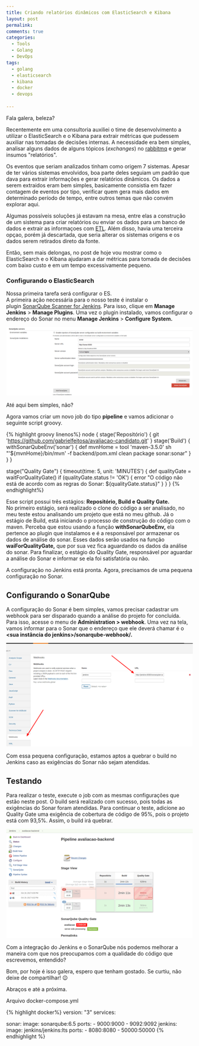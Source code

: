 ```yaml
---
title: Criando relatórios dinâmicos com ElasticSearch e Kibana
layout: post
permalink: 
comments: true
categories:
  - Tools
  - Golang
  - DevOps
tags:
  - golang
  - elasticsearch
  - kibana
  - docker
  - devops
  
---
```

Fala galera, beleza?

Recentemente em uma consultoria auxiliei o time de desenvolvimento a utilizar o ElasticSearch e o Kibana para extrair métricas que pudessem auxiliar nas tomadas de decisões internas. A necessidade era bem simples, analisar alguns dados de alguns tópicos (_exchanges_) no [rabbitmq](https://www.rabbitmq.com/) e gerar insumos "relatórios".  

Os eventos que seriam analizados tinham como origem 7 sistemas. Apesar de ter vários sistemas envolvidos, boa parte deles seguiam um padrão que dava para extrair informações e gerar relatórios dinâmicos. Os dados a serem extraidos eram bem simples, basicamente consistia em fazer contagem de eventos por tipo, verificar quem gera mais dados em determinado período de tempo, entre outros temas que não convém explorar aqui.

Algumas possíveis soluções já estavam na mesa, entre elas a construção de um sistema para criar relatórios ou enviar os dados para um banco de dados e extrair as informaçoes com [ETL](https://pt.wikipedia.org/wiki/Extract,_transform,_load). Além disso, havia uma terceira opçao, porém já descartada, que seria alterar os sistemas origens e os dados serem retirados direto da fonte.

Então, sem mais delongas, no post de hoje vou mostrar como o ElasticSearch e o Kibana ajudaram a dar métricas para tomada de decisões com baixo custo e em um tempo excessivamente pequeno. 
<!--more-->

### Configurando o ElasticSearch

Nossa primeira tarefa será configurar o ES.  
A primeira ação necessária para o nosso teste é instalar o plugin [SonarQube Scanner for Jenkins](https://plugins.jenkins.io/sonar). Para isso, clique em **Manage Jenkins** > **Manage Plugins**. Uma vez o plugin instalado, vamos configurar o endereço do Sonar no menu **Manage Jenkins** > **Configure System.**

![Exemplo da configuração do SonarQube no Jenkins](/img/jenkins_sonar.png) 

Até aqui bem simples, não?

Agora vamos criar um novo job do tipo **pipeline** e vamos adicionar o seguinte script groovy.

{% highlight groovy linenos%}
node {
  stage('Repositório') { 
    git 'https://github.com/gabrielfeitosa/avaliacao-candidato.git'
  }
  stage('Build') {
    withSonarQubeEnv('sonar') {
      def mvnHome = tool 'maven-3.5.0'
      sh "'${mvnHome}/bin/mvn' -f backend/pom.xml clean package sonar:sonar"
    }
  }
}

stage("Quality Gate") { 
  timeout(time: 5, unit: 'MINUTES') { 
    def qualityGate = waitForQualityGate() 
      if (qualityGate.status != 'OK') {
        error "O código não está de acordo com as regras do Sonar: ${qualityGate.status}"
      }
  }
}
{% endhighlight%}

Esse script possui três estágios: **Repositório, Build e Quality Gate.** No primeiro estágio, será realizado o clone do código a ser analisado, no meu teste estou analisando um projeto que está no meu github. Já o estágio de Build, está iniciando o processo de construção do código com o maven. Perceba que estou usando a função **withSonarQubeEnv,** ela pertence ao plugin que instalamos e é a responsável por armazenar os dados de análise do sonar. Esses dados serão usados na função **waiForQualityGate,** que por sua vez fica aguardando os dados da análise do sonar. Para finalizar, o estágio do Quality Gate, responsável por aguardar a análise do Sonar e informar se ela foi satisfatória ou não.

A configuração no Jenkins está pronta. Agora, precisamos de uma pequena configuração no Sonar.

## Configurando o SonarQube

A configuração do Sonar é bem simples, vamos precisar cadastrar um webhook para ser disparado quando a análise do projeto for concluída. Para isso, acesse o menu de **Administration > webhook**. Uma vez na tela, vamos informar para o Sonar que o endereço que ele deverá chamar é o **\<sua instância do jenkins>/sonarqube-webhook/.**

![Configuração do webhook no sonar](/img/sonar_webhook.png)

Com essa pequena configuração, estamos aptos a quebrar o build no Jenkins caso as exigências do Sonar não sejam atendidas.

## Testando

Para realizar o teste, execute o job com as mesmas configurações que estão neste post. O build será realizado com sucesso, pois todas as exigências do Sonar foram atendidas. Para continuar o teste, adicione ao Quality Gate uma exigência de cobertura de código de 95%, pois o projeto está com 93,5%. Assim, o build irá quebrar.

![Exemplo de build de pipeline no Jenkins](/img/Jenkins_build.png)

Com a integração do Jenkins e o SonarQube nós podemos melhorar a maneira com que nos preocupamos com a qualidade do código que escrevemos, entendido?

Bom, por hoje é isso galera, espero que tenham gostado. Se curtiu, não deixe de compartilhar! 😉

Abraços e até a próxima.

Arquivo docker-compose.yml

{% highlight docker%}
version: "3"
services:

  sonar:
    image: sonarqube:6.5
    ports:
      - 9000:9000
      - 9092:9092
  jenkins:
    image: jenkins/jenkins:lts
    ports:
      - 8080:8080
      - 50000:50000
{% endhighlight %}